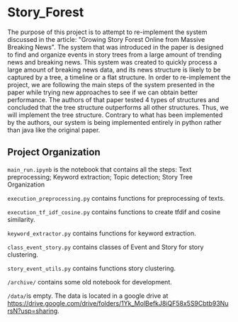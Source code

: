 Story_Forest
==============================

The purpose of this project is to attempt to re-implement the system discussed in the article: "Growing Story Forest Online from Massive Breaking News". The system that was introduced in the paper is designed to find and organize events in story trees from a large amount of trending news and breaking news. This system was created to quickly process a large amount of breaking news data, and its news structure is likely to be captured by a tree, a timeline or a flat structure. In order to re-implement the project, we are following the main steps of the system presented in the paper while trying new approaches to see if we can obtain better performance. The authors of that paper tested 4 types of structures and concluded that the tree structure outperforms all other structures. Thus, we will implement the tree structure. Contrary to what has been implemented by the authors, our system is being implemented entirely in python rather than java like the original paper. 



Project Organization
------------

```main_run.ipynb``` is the notebook that contains all the steps: Text preprocessing; Keyword extraction; Topic detection; Story Tree Organization

```execution_preprocessing.py``` contains functions for preprocessing of texts.

```execution_tf_idf_cosine.py``` contains functions to create tfdif and cosine similarity.

```keyword_extractor.py``` contains functions for keyword extraction.

```class_event_story.py``` contains classes of Event and Story for story clustering.

```story_event_utils.py``` contains functions story clustering.

```/archive/``` contains some old notebook for development.

```/data/```is empty. The data is located in a google drive at https://drive.google.com/drive/folders/1Yk_MolBefkJ8iQF58x5S9Cbtb93NursN?usp=sharing.
